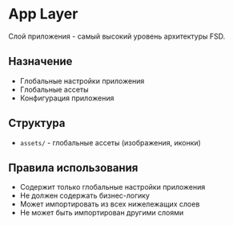 # App Layer

Слой приложения - самый высокий уровень архитектуры FSD.

## Назначение

- Глобальные настройки приложения
- Глобальные ассеты
- Конфигурация приложения

## Структура

- `assets/` - глобальные ассеты (изображения, иконки)

## Правила использования

- Содержит только глобальные настройки приложения
- Не должен содержать бизнес-логику
- Может импортировать из всех нижележащих слоев
- Не может быть импортирован другими слоями
